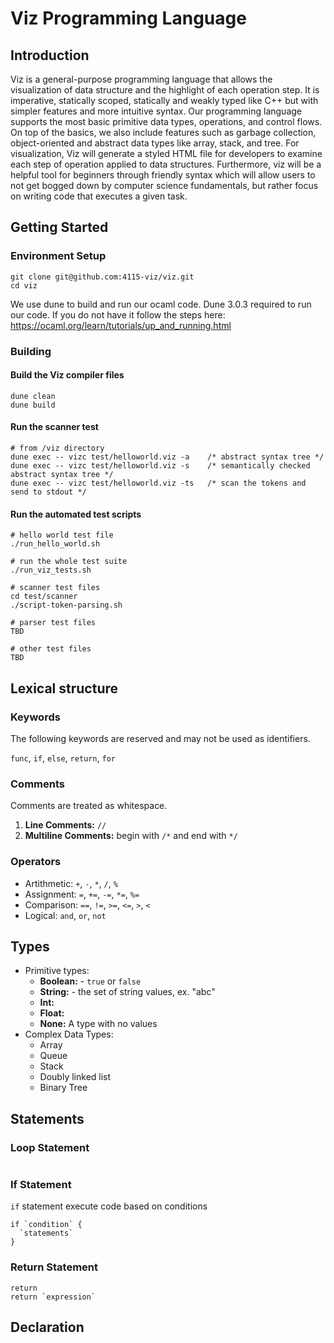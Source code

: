 # Viz Programming Language

## Introduction
Viz is a general-purpose programming language that allows the visualization of data structure and the highlight of each operation step.  It is imperative, statically scoped, statically and weakly typed like C++ but with simpler features and more intuitive syntax.  Our programming language supports the most basic primitive data types, operations, and control flows.  On top of the basics, we also include features such as garbage collection, object-oriented and abstract data types like array, stack, and tree.  For visualization, Viz will generate a styled HTML file for developers to examine each step of operation applied to data structures. Furthermore, viz will be a helpful tool for beginners through friendly syntax which will allow users to not get bogged down by computer science fundamentals, but rather focus on writing code that executes a given task.
## Getting Started
### Environment Setup
```
git clone git@github.com:4115-viz/viz.git
cd viz

```
We use dune to build and run our ocaml code.  Dune 3.0.3 required to run our code.  If you do not have it follow the steps here: https://ocaml.org/learn/tutorials/up_and_running.html

### Building
#### Build the Viz compiler files

```
dune clean
dune build
```

#### Run the scanner test
```
# from /viz directory
dune exec -- vizc test/helloworld.viz -a    /* abstract syntax tree */
dune exec -- vizc test/helloworld.viz -s    /* semantically checked abstract syntax tree */
dune exec -- vizc test/helloworld.viz -ts   /* scan the tokens and send to stdout */
```

#### Run the automated test scripts
```
# hello world test file
./run_hello_world.sh

# run the whole test suite
./run_viz_tests.sh

# scanner test files
cd test/scanner
./script-token-parsing.sh

# parser test files
TBD

# other test files
TBD
```
<!-- #### Compiler files
-  `ast.ml`: abstract syntax tree (AST)--a list of strings for viz scanner (needs to be updated obviously) 
-  `scanner.mll`: scanner
-  `parser.mly`: parser -->

<!-- #### Other files -->
<!-- - `test.ml`: top-level file to test and run the scanner -->
<!-- - `example.viz`: sample viz source code -->
<!-- - `output.txt`: this will be the outputted scanned tokens -->

## Lexical structure

### Keywords
The following keywords are reserved and may not be used as identifiers.

`func`, `if`, `else`, `return`, `for`

### Comments
Comments are treated as whitespace.
1. **Line Comments:** `//`
2. **Multiline Comments:** begin with `/*` and end with `*/`

### Operators
- Artithmetic: `+`, `-`, `*`, `/`, `%`
- Assignment: `=`, `+=`, `-=`, `*=`, `%=`
- Comparison: `==`, `!=`, `>=`, `<=`, `>`, `<`
- Logical: `and`, `or`, `not`

## Types
- Primitive types:
  - **Boolean:** - `true` or `false`
  - **String:** - the set of string values, ex. "abc"
  - **Int:**
  - **Float:**
  - **None:** A type with no values 
- Complex Data Types:
  - Array
  - Queue
  - Stack
  - Doubly linked list
  - Binary Tree

## Statements
### Loop Statement
```
```
### If Statement
`if` statement execute code based on conditions
```
if `condition` {
  `statements`
}
```

### Return Statement
```
return
return `expression`
```

## Declaration